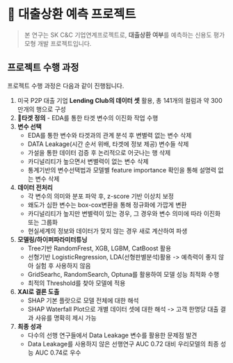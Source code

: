 # 💸 대출상환 예측 프로젝트
> 본 연구는 SK C&C 기업연계프로젝트로, **대출상환 여부**를 예측하는 신용도 평가모형 개발 프로젝트입니다.

## 프로젝트 수행 과정
프로젝트 수행 과정은 다음과 같이 진행됩니다.
1. 미국 P2P 대출 기업 **Lending Club의 데이터 셋** 활용, 총 141개의 컬럼과 약 300만개의 행으로 구성
2. **🎯타겟 정의** - EDA를 통한 타겟 변수의 이진화 작업 수행
3. **변수 선택**
   - EDA를 통한 변수와 타겟과의 관계 분석 후 변별력 없는 변수 삭제
   - DATA Leakage(시간 순서 위배, 타겟에 정보 제공) 변수들 삭제
   - 가설을 통한 데이터 검증 후 논리적으로 어긋나는 행 삭제
   - 카디널리티가 높으면서 변별력이 없는 변수 삭제
   - 통계기반의 변수선택법과 모델별 feature importance 확인을 통해 설명력 없는 변수 삭제
4. **데이터 전처리**
   - 각 변수의 의미와 분포 파악 후, z-score 기반 이상치 보정
   - 왜도가 심한 변수는 box-cox변환을 통해 정규화에 가깝게 변환
   - 카디널리티가 높지만 변별력이 있는 경우, 그 경우와 변수 의미에 따라 이진화 또는 그룹화
   - 현실세계의 정보와 데이터가 맞지 않는 경우 새로 계산하여 파생
6. **모델링/하이퍼파라미터튜닝**
   - Tree기반 RandomFrest, XGB, LGBM, CatBoost 활용
   - 선형기반 LogisticRegression, LDA(선형판별분석)활용 -> 예측력이 좋지 않아 실험 후 사용하지 않음
   - GridSearhc, RandomSearch, Optuna를 활용하여 모델 성능 최적화 수행
   - 최적의 Threshold를 찾아 모델에 적용
7. **XAI로 결론 도출**
   - SHAP 기본 플랏으로 모델 전체에 대한 해석
   - SHAP Waterfall Plot으로 개별 데이터 셋에 대한 해석 -> 고객 한명당 대출 결과 사유를 명확히 제시 가능
8. **최종 성과**
   - 다수의 선행 연구들에서 Data Leakage 변수를 활용한 문제점 발견
   - Data Leakage를 사용하지 않은 선행연구 AUC 0.72 대비 우리모델의 최종 성능 AUC 0.74로 우수
